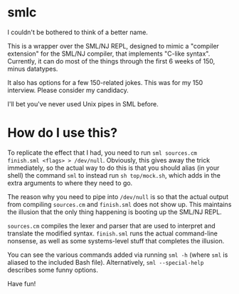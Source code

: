 # smlc

I couldn't be bothered to think of a better name.

This is a wrapper over the SML/NJ REPL, designed to mimic a "compiler extension"
for the SML/NJ compiler, that implements "C-like syntax". Currently, it can do
most of the things through the first 6 weeks of 150, minus datatypes.

It also has options for a few 150-related jokes. This was for my 150 interview.
Please consider my candidacy.

I'll bet you've never used Unix pipes in SML before.

# How do I use this?

To replicate the effect that I had, you need to run `sml sources.cm finish.sml
<flags> > /dev/null`. Obviously, this gives away the trick immediately, so the
actual way to do this is that you should alias (in your shell) the command `sml`
to instead run `sh top/mock.sh`, which adds in the extra arguments to where they
need to go.

The reason why you need to pipe into `/dev/null` is so that the actual output
from compiling `sources.cm` and `finish.sml` does not show up. This maintains
the illusion that the only thing happening is booting up the SML/NJ REPL.

`sources.cm` compiles the lexer and parser that are used to interpret and
translate the modified syntax. `finish.sml` runs the actual command-line
nonsense, as well as some systems-level stuff that completes the illusion.

You can see the various commands added via running `sml -h` (where `sml` is
aliased to the included Bash file). Alternatively, `sml --special-help`
describes some funny options.

Have fun!
